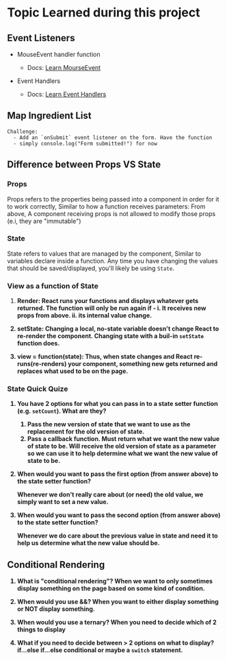 # Topic Learned during this project 

 ## Event Listeners 

  - MouseEvent handler function 
     - Docs: [Learn MourseEvent](https://react.dev/reference/react-dom/components/common#mouseevent-handler)

  - Event Handlers 
     - Docs: [Learn Event Handlers](https://react.dev/learn/responding-to-events)

 ## Map Ingredient List 
    Challenge:
      - Add an `onSubmit` event listener on the form. Have the function
      - simply console.log("Form submitted!") for now
   
 ## Difference between Props VS State

 ### Props 
  Props refers to the properties being passed into a component in order for it to work correctly, Similar to how a function receives parameters: From above, A component receiving props is not allowed to modify those props (e.i, they are "immutable")

 ### State 
  State refers to values that are managed by the component, Similar to variables declare inside a function. Any time you have changing the values that should be saved/displayed, you'll likely be using `State`.

 ### View as a function of State 
  1. <b>Render<b>: React runs your functions and displays whatever gets returned. The function will only be run again if - 
    i. It receives new props from above.
    ii. its internal value change.

  2. <b>setState</b>: Changing a local, no-state variable doesn't change React to re-render the component. Changing state with a buil-in `setState` function does. 

  3. <b>view = function(state)</b>: Thus, when state changes and React re-runs(re-renders) your component, something new gets returned and replaces what used to be on the page. 


### State Quick Quize 
1. You have 2 options for what you can pass in to a
   state setter function (e.g. `setCount`). What are they?
   1. Pass the new version of state that we want to use as the 
      replacement for the old version of state.
   2. Pass a callback function. Must return what we want the new
      value of state to be. Will receive the old version of state
      as a parameter so we can use it to help determine what we want 
      the new value of state to be.

2. When would you want to pass the first option (from answer
   above) to the state setter function?
   
   Whenever we don't really care about (or need) the old value,
   we simply want to set a new value.


3. When would you want to pass the second option (from answer
   above) to the state setter function?

   Whenever we do care about the previous value in state and need
   it to help us determine what the new value should be.


## Conditional Rendering 

1. What is "conditional rendering"?
When we want to only sometimes display something on the page
based on some kind of condition.


2. When would you use &&?
When you want to either display something or NOT display something.


3. When would you use a ternary?
When you need to decide which of 2 things to display


4. What if you need to decide between > 2 options on
   what to display?
if...else if...else conditional or maybe a `switch` statement.
